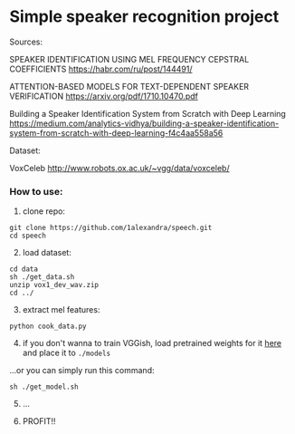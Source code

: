 # Simple speaker recognition project

Sources:

SPEAKER IDENTIFICATION USING MEL FREQUENCY CEPSTRAL COEFFICIENTS https://habr.com/ru/post/144491/

ATTENTION-BASED MODELS FOR TEXT-DEPENDENT SPEAKER VERIFICATION https://arxiv.org/pdf/1710.10470.pdf

Building a Speaker Identification System from Scratch with Deep Learning https://medium.com/analytics-vidhya/building-a-speaker-identification-system-from-scratch-with-deep-learning-f4c4aa558a56

Dataset: 

VoxCeleb http://www.robots.ox.ac.uk/~vgg/data/voxceleb/

### How to use:

1. clone repo:
```
git clone https://github.com/1alexandra/speech.git
cd speech
```

2. load dataset:
```
cd data
sh ./get_data.sh
unzip vox1_dev_wav.zip
cd ../
```

3. extract mel features:
```
python cook_data.py
```

4. if you don't wanna to train VGGish, load pretrained weights for it [here](https://drive.google.com/open?id=1mhqXZ8CANgHyepum7N4yrjiyIg6qaMe6) and place it to `./models`

...or you can simply run this command:
```
sh ./get_model.sh
```

5. ...

6. PROFIT!!
